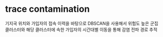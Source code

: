# trace contamination 
기지국 위치와 가입자의 접속 이력을 바탕으로 DBSCAN을 사용해서 위험도 높은 군집 클러스터와 해당 클러스터에 속한 가입자의 시간대별 이동을 통해 감염 전파 경로 추적
